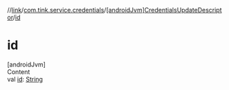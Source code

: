 //[link](../../index.md)/[com.tink.service.credentials](../index.md)/[[androidJvm]CredentialsUpdateDescriptor](index.md)/[id](id.md)



# id  
[androidJvm]  
Content  
val [id](id.md): [String](https://kotlinlang.org/api/latest/jvm/stdlib/kotlin/-string/index.html)  



